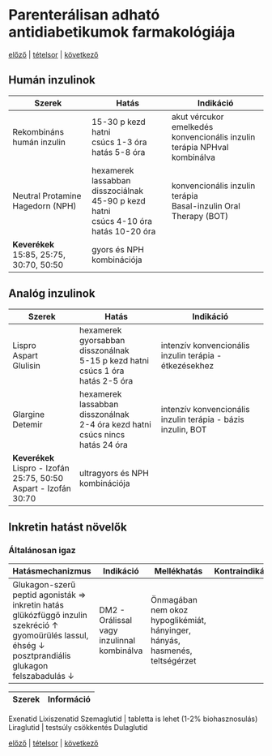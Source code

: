 # Parenterálisan adható antidiabetikumok farmakológiája

[előző](link) | [tételsor](0.%20Hattan%20ea%20kidolgozás%20-%20Németh%20Boldizsár.md) | [következő](21.%20Per%20os%20adható%20antidiabetikumok%20farmakológiája.md)

## Humán inzulinok

Szerek | Hatás | Indikáció
--- | --- | ---
Rekombináns humán inzulin | 15-30 p kezd hatni <br> csúcs 1-3 óra <br> hatás 5-8 óra | akut vércukor emelkedés <br> konvencionális inzulin terápia NPHval kombinálva
Neutral Protamine Hagedorn (NPH) | hexamerek lassabban disszociálnak <br> 45-90 p kezd hatni <br> csúcs 4-10 óra <br> hatás 10-20 óra | konvencionális inzulin terápia <br> Basal-inzulin Oral Therapy (BOT)
**Keverékek** <br> 15:85, 25:75, 30:70, 50:50 | gyors és NPH kombinációja

## Analóg inzulinok

Szerek | Hatás | Indikáció
--- | --- | ---
Lispro <br> Aspart <br> Glulisin | hexamerek gyorsabban disszonálnak <br> 5-15 p kezd hatni <br> csúcs 1 óra <br> hatás 2-5 óra | intenzív konvencionális inzulin terápia - étkezésekhez
Glargine <br> Detemir | hexamerek lassabban disszonálnak <br> 2-4 óra kezd hatni <br> csúcs nincs <br> hatás 24 óra | intenzív konvencionális inzulin terápia - bázis inzulin, BOT
**Keverékek** <br> Lispro - Izofán 25:75, 50:50 <br> Aspart - Izofán 30:70 | ultragyors és NPH kombinációja

## Inkretin hatást növelők

### Általánosan igaz

Hatásmechanizmus | Indikáció | Mellékhatás | Kontraindikáció
--- | --- | --- | ---
Glukagon-szerű peptid agonisták ⇒ inkretin hatás <br> glükózfüggő inzulin szekréció ↑ <br> gyomoürülés lassul, éhség ↓ <br> posztprandiális glukagon felszabadulás ↓ | DM2 - Orálissal vagy inzulinnal kombinálva | Önmagában nem okoz hypoglikémiát, hányinger, hányás, hasmenés, teltségérzet

Szerek | Információ
--- | ---
Exenatid
Lixiszenatid
Szemaglutid | tabletta is lehet (1-2% biohasznosulás)
Liraglutid | testsúly csökkentés
Dulaglutid

[előző](link) | [tételsor](0.%20Hattan%20ea%20kidolgozás%20-%20Németh%20Boldizsár.md) | [következő](21.%20Per%20os%20adható%20antidiabetikumok%20farmakológiája.md)
